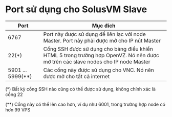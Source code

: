 # Port sử dụng cho SolusVM Slave


|Port|Mục đích|
|-|-|
|6767|Port này được sử dụng để liên lạc với node Master. Port này phải được mở cho IP nút Master|
|22(*)|Cổng SSH được sử dụng cho bảng điều khiển HTML 5 trong trường hợp OpenVZ. Nó nên được mở trên các slave nodes cho IP node Master|
|5901 ... 5999(**)|Các cổng này được sử dụng cho VNC. Nó nên được mở cho tất cả internet|

(*) Bất kỳ cổng SSH nào cũng có thể được sử dụng, không chính xác là cổng 22

(**) Cổng này có thể lên cao hơn, ví dụ như 6001, trong trường hợp node có hơn 99 VPS